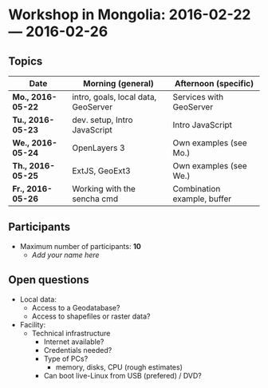 # Workshop in Mongolia: 2016-02-22 &mdash; 2016-02-26

## Topics

| **Date**            | **Morning (general)**               | **Afternoon (specific)**    |
|---------------------|-------------------------------------|-----------------------------|
| **Mo., 2016-05-22** | intro, goals, local data, GeoServer | Services with GeoServer     |
| **Tu., 2016-05-23** | dev. setup, Intro JavaScript        | Intro JavaScript            |
| **We., 2016-05-24** | OpenLayers 3                        | Own examples (see Mo.)      |
| **Th., 2016-05-25** | ExtJS, GeoExt3                      | Own examples (see We.)      |
| **Fr., 2016-05-26** | Working with the sencha cmd         | Combination example, buffer |

## Participants

* Maximum number of participants: **10**
  * *Add your name here*

## Open questions

* Local data:
  * Access to a Geodatabase?
  * Access to shapefiles or raster data?
* Facility:
  * Technical infrastructure
    * Internet available?
    * Credentials needed?
    * Type of PCs?
      * memory, disks, CPU (rough estimates)
    * Can boot live-Linux from USB (prefered) / DVD?
